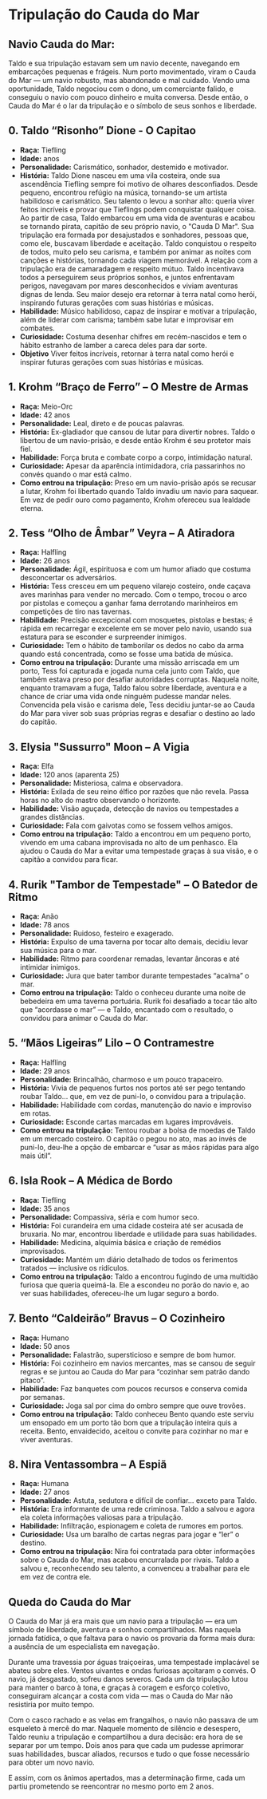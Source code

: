 # Tripulação do Cauda do Mar

## Navio Cauda do Mar: 

Taldo e sua tripulação estavam sem um navio decente, navegando em embarcações pequenas e frágeis. Num porto movimentado, viram o Cauda do Mar — um navio robusto, mas abandonado e mal cuidado. Vendo uma oportunidade, Taldo negociou com o dono, um comerciante falido, e conseguiu o navio com pouco dinheiro e muita conversa. Desde então, o Cauda do Mar é o lar da tripulação e o símbolo de seus sonhos e liberdade.

## 0. Taldo “Risonho” Dione - O Capitao

- **Raça:** Tiefling
- **Idade:**  anos
- **Personalidade:** Carismático, sonhador, destemido e motivador.
- **História:** Taldo Dione nasceu em uma vila costeira, onde sua ascendência Tiefling sempre foi motivo de olhares desconfiados. Desde pequeno, encontrou refúgio na música, tornando-se um artista habilidoso e carismático. Seu talento o levou a sonhar alto: queria viver feitos incríveis e provar que Tieflings podem conquistar qualquer coisa.
Ao partir de casa, Taldo embarcou em uma vida de aventuras e acabou se tornando pirata, capitão de seu próprio navio, o "Cauda D Mar". Sua tripulação era formada por desajustados e sonhadores, pessoas que, como ele, buscavam liberdade e aceitação. Taldo conquistou o respeito de todos, muito pelo seu carisma, e também por animar as noites com canções e histórias, tornando cada viagem memorável.
A relação com a tripulação era de camaradagem e respeito mútuo. Taldo incentivava todos a perseguirem seus próprios sonhos, e juntos enfrentavam perigos, navegavam por mares desconhecidos e viviam aventuras dignas de lenda. Seu maior desejo era retornar à terra natal como herói, inspirando futuras gerações com suas histórias e músicas.
- **Habilidade:** Músico habilidoso, capaz de inspirar e motivar a tripulação, além de liderar com carisma; também sabe lutar e improvisar em combates.
- **Curiosidade:** Costuma desenhar chifres em recém-nascidos e tem o hábito estranho de lamber a careca deles para dar sorte.
- **Objetivo** Viver feitos incríveis, retornar à terra natal como herói e inspirar futuras gerações com suas histórias e músicas.


## 1. Krohm “Braço de Ferro” – O Mestre de Armas
- **Raça:** Meio-Orc
- **Idade:** 42 anos
- **Personalidade:** Leal, direto e de poucas palavras.
- **História:** Ex-gladiador que cansou de lutar para divertir nobres. Taldo o libertou de um navio-prisão, e desde então Krohm é seu protetor mais fiel.
- **Habilidade:** Força bruta e combate corpo a corpo, intimidação natural.
- **Curiosidade:** Apesar da aparência intimidadora, cria passarinhos no convés 
quando o mar está calmo.
- **Como entrou na tripulação:** Preso em um navio-prisão após se recusar a lutar, Krohm foi libertado quando Taldo invadiu um navio para saquear. Em vez de pedir ouro como pagamento, Krohm ofereceu sua lealdade eterna.


## 2. Tess “Olho de Âmbar” Veyra – A Atiradora
- **Raça:** Halfling
- **Idade:** 26 anos
- **Personalidade:** Ágil, espirituosa e com um humor afiado que costuma desconcertar os adversários.
- **História:** Tess cresceu em um pequeno vilarejo costeiro, onde caçava aves marinhas para vender no mercado. Com o tempo, trocou o arco por pistolas e começou a ganhar fama derrotando marinheiros em competições de tiro nas tavernas.
- **Habilidade:** Precisão excepcional com mosquetes, pistolas e bestas; é rápida em recarregar e excelente em se mover pelo navio, usando sua estatura para se esconder e surpreender inimigos.
- **Curiosidade:** Tem o hábito de tamborilar os dedos no cabo da arma quando está concentrada, como se fosse uma batida de música.
- **Como entrou na tripulação:** Durante uma missão arriscada em um porto, Tess foi capturada e jogada numa cela junto com Taldo, que também estava preso por desafiar autoridades corruptas. Naquela noite, enquanto tramavam a fuga, Taldo falou sobre liberdade, aventura e a chance de criar uma vida onde ninguém pudesse mandar neles. Convencida pela visão e carisma dele, Tess decidiu juntar-se ao Cauda do Mar para viver sob suas próprias regras e desafiar o destino ao lado do capitão.

## 3. Elysia "Sussurro" Moon – A Vigia
- **Raça:** Elfa
- **Idade:** 120 anos (aparenta 25)
- **Personalidade:** Misteriosa, calma e observadora.
- **História:** Exilada de seu reino élfico por razões que não revela. Passa horas no alto do mastro observando o horizonte.
- **Habilidade:** Visão aguçada, detecção de navios ou tempestades a grandes distâncias.
- **Curiosidade:** Fala com gaivotas como se fossem velhos amigos.
- **Como entrou na tripulação:** Taldo a encontrou em um pequeno porto, vivendo em uma cabana improvisada no alto de um penhasco. Ela ajudou o Cauda do Mar a evitar uma tempestade graças à sua visão, e o capitão a convidou para ficar.

## 4. Rurik "Tambor de Tempestade" – O Batedor de Ritmo
- **Raça:** Anão
- **Idade:** 78 anos
- **Personalidade:** Ruidoso, festeiro e exagerado.
- **História:** Expulso de uma taverna por tocar alto demais, decidiu levar sua música para o mar.
- **Habilidade:** Ritmo para coordenar remadas, levantar âncoras e até intimidar inimigos.
- **Curiosidade:** Jura que bater tambor durante tempestades “acalma” o mar.
- **Como entrou na tripulação:** Taldo o conheceu durante uma noite de bebedeira em uma taverna portuária. Rurik foi desafiado a tocar tão alto que “acordasse o mar” — e Taldo, encantado com o resultado, o convidou para animar o Cauda do Mar.

## 5. “Mãos Ligeiras” Lilo – O Contramestre
- **Raça:** Halfling
- **Idade:** 29 anos
- **Personalidade:** Brincalhão, charmoso e um pouco trapaceiro.
- **História:** Vivia de pequenos furtos nos portos até ser pego tentando roubar Taldo… que, em vez de puni-lo, o convidou para a tripulação.
- **Habilidade:** Habilidade com cordas, manutenção do navio e improviso em rotas.
- **Curiosidade:** Esconde cartas marcadas em lugares improváveis.
- **Como entrou na tripulação:** Tentou roubar a bolsa de moedas de Taldo em um mercado costeiro. O capitão o pegou no ato, mas ao invés de puni-lo, deu-lhe a opção de embarcar e “usar as mãos rápidas para algo mais útil”.

## 6. Isla Rook – A Médica de Bordo
- **Raça:** Tiefling
- **Idade:** 35 anos
- **Personalidade:** Compassiva, séria e com humor seco.
- **História:** Foi curandeira em uma cidade costeira até ser acusada de bruxaria. No mar, encontrou liberdade e utilidade para suas habilidades.
- **Habilidade:** Medicina, alquimia básica e criação de remédios improvisados.
- **Curiosidade:** Mantém um diário detalhado de todos os ferimentos tratados — 
inclusive os ridículos.
- **Como entrou na tripulação:** Taldo a encontrou fugindo de uma multidão furiosa que queria queimá-la. Ele a escondeu no porão do navio e, ao ver suas habilidades, ofereceu-lhe um lugar seguro a bordo.

## 7. Bento “Caldeirão” Bravus – O Cozinheiro
- **Raça:** Humano
- **Idade:** 50 anos
- **Personalidade:** Falastrão, supersticioso e sempre de bom humor.
- **História:** Foi cozinheiro em navios mercantes, mas se cansou de seguir regras e se juntou ao Cauda do Mar para “cozinhar sem patrão dando pitaco”.
- **Habilidade:** Faz banquetes com poucos recursos e conserva comida por semanas.
- **Curiosidade:** Joga sal por cima do ombro sempre que ouve trovões.
- **Como entrou na tripulação:** Taldo conheceu Bento quando este serviu um ensopado em um porto tão bom que a tripulação inteira quis a receita. Bento, envaidecido, aceitou o convite para cozinhar no mar e viver aventuras.

## 8. Nira Ventassombra – A Espiã
- **Raça:** Humana
- **Idade:** 27 anos
- **Personalidade:** Astuta, sedutora e difícil de confiar… exceto para Taldo.
- **História:** Era informante de uma rede criminosa. Taldo a salvou e agora ela coleta informações valiosas para a tripulação.
- **Habilidade:** Infiltração, espionagem e coleta de rumores em portos.
- **Curiosidade:** Usa um baralho de cartas negras para jogar e “ler” o destino.
- **Como entrou na tripulação:** Nira foi contratada para obter informações sobre o Cauda do Mar, mas acabou encurralada por rivais. Taldo a salvou e, reconhecendo seu talento, a convenceu a trabalhar para ele em vez de contra ele.

## Queda do Cauda do Mar

O Cauda do Mar já era mais que um navio para a tripulação — era um símbolo de liberdade, aventura e sonhos compartilhados. Mas naquela jornada fatídica, o que faltava para o navio os provaria da forma mais dura: a ausência de um especialista em navegação.

Durante uma travessia por águas traiçoeiras, uma tempestade implacável se abateu sobre eles. Ventos uivantes e ondas furiosas açoitaram o convés. O navio, já desgastado, sofreu danos severos. Cada um da tripulação lutou para manter o barco à tona, e graças à coragem e esforço coletivo, conseguiram alcançar a costa com vida — mas o Cauda do Mar não resistiria por muito tempo.

Com o casco rachado e as velas em frangalhos, o navio não passava de um esqueleto à mercê do mar. Naquele momento de silêncio e desespero, Taldo reuniu a tripulação e compartilhou a dura decisão: era hora de se separar por um tempo. Dois anos para que cada um pudesse aprimorar suas habilidades, buscar aliados, recursos e tudo o que fosse necessário para obter um novo navio.

E assim, com os ânimos apertados, mas a determinação firme, cada um partiu prometendo se reencontrar no mesmo porto em 2 anos.